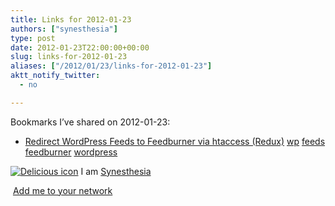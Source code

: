 ```yaml
---
title: Links for 2012-01-23
authors: ["synesthesia"]
type: post
date: 2012-01-23T22:00:00+00:00
slug: links-for-2012-01-23 
aliases: ["/2012/01/23/links-for-2012-01-23"]
aktt_notify_twitter:
  - no

---
```

Bookmarks I&#8217;ve shared on 2012-01-23:

  * [Redirect WordPress Feeds to Feedburner via htaccess (Redux)][1] 
    [wp][2] [feeds][3] [feedburner][4] [wordpress][5] </li> </ul> 
    
    <p class="deliciouslink">
      <a href="https://del.icio.us/synesthesia" title="See all my bookmarks on del.icio.us"><img src="https://www.synesthesia.co.uk/images/deliciousicon.jpg" alt="Delicious icon" /></a>&nbsp;I am <a href="https://del.icio.us/synesthesia" title="See all my bookmarks on del.icio.us">Synesthesia</a>
    </p>
    
    <p class="deliciouslink">
      <a href="https://del.icio.us/network?add=synesthesia" title="Add me to your del.icio.us network"><img src="https://www.synesthesia.co.uk/images/add.gif" alt="" /></a>&nbsp;<a href="https://del.icio.us/network?add=synesthesia" title="Add me to your del.icio.us network">Add me to your network</a>
    </p>

 [1]: https://perishablepress.com/press/2008/03/25/redirect-wordpress-feeds-to-feedburner-via-htaccess-redux
 [2]: https://www.delicious.com/synesthesia/wp
 [3]: https://www.delicious.com/synesthesia/feeds
 [4]: https://www.delicious.com/synesthesia/feedburner
 [5]: https://www.delicious.com/synesthesia/wordpress